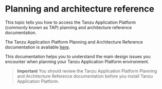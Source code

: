 # Planning and architecture reference

This topic tells you how to access the Tanzu Application Platform (commonly known as TAP)
planning and architecture reference documentation.

The Tanzu Application Platform Planning and Architecture Reference documentation is available
[here](https://docs.vmware.com/en/VMware-Tanzu-Application-Platform/1.7/tap-reference-architecture/GUID-reference-designs-index-tap.html).

This documentation helps you to understand the main design issues you encounter when
planning your Tanzu Application Platform environment.

>**Important** You should review the Tanzu Application Platform Planning and Architecture Reference
documentation before you install Tanzu Application Platform.
